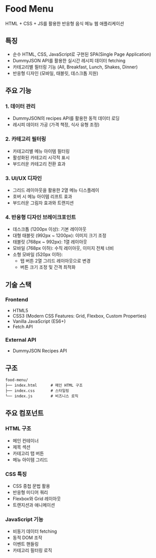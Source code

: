 # Food Menu

HTML + CSS + JS를 활용한 반응형 음식 메뉴 웹 애플리케이션

## 특징

- 순수 HTML, CSS, JavaScript로 구현된 SPA(Single Page Application)
- DummyJSON API를 활용한 실시간 레시피 데이터 fetching
- 카테고리별 필터링 기능 (All, Breakfast, Lunch, Shakes, Dinner)
- 반응형 디자인 (모바일, 태블릿, 데스크톱 지원)

## 주요 기능

### 1. 데이터 관리

- DummyJSON의 recipes API를 활용한 동적 데이터 로딩
- 레시피 데이터 가공 (가격 책정, 식사 유형 조정)

### 2. 카테고리 필터링

- 카테고리별 메뉴 아이템 필터링
- 활성화된 카테고리 시각적 표시
- 부드러운 카테고리 전환 효과

### 3. UI/UX 디자인

- 그리드 레이아웃을 활용한 2열 메뉴 디스플레이
- 호버 시 메뉴 아이템 리프트 효과
- 부드러운 그림자 효과와 트랜지션

### 4. 반응형 디자인 브레이크포인트

- 데스크톱 (1200px 이상): 기본 레이아웃
- 대형 태블릿 (992px ~ 1200px): 이미지 크기 조정
- 태블릿 (768px ~ 992px): 1열 레이아웃
- 모바일 (768px 이하): 수직 레이아웃, 이미지 전체 너비
- 소형 모바일 (520px 이하):
  - 탭 버튼 2열 그리드 레이아웃으로 변경
  - 버튼 크기 조정 및 간격 최적화

## 기술 스택

### Frontend

- HTML5
- CSS3 (Modern CSS Features: Grid, Flexbox, Custom Properties)
- Vanilla JavaScript (ES6+)
- Fetch API

### External API

- DummyJSON Recipes API

## 구조

```
food-menu/
├── index.html      # 메인 HTML 구조
├── index.css       # 스타일링
└── index.js        # 비즈니스 로직
```

## 주요 컴포넌트

### HTML 구조

- 메인 컨테이너
- 제목 섹션
- 카테고리 탭 버튼
- 메뉴 아이템 그리드

### CSS 특징

- CSS 중첩 문법 활용
- 반응형 미디어 쿼리
- Flexbox와 Grid 레이아웃
- 트랜지션과 애니메이션

### JavaScript 기능

- 비동기 데이터 fetching
- 동적 DOM 조작
- 이벤트 핸들링
- 카테고리 필터링 로직
